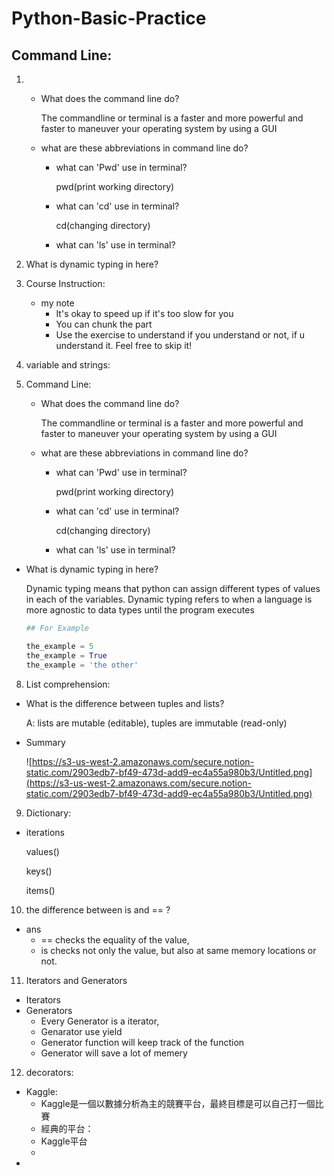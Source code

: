# Python-Basic-Practice


## Command Line:
1. - What does the command line do?

        The commandline or terminal is a faster and more powerful and faster to maneuver your operating system by using a GUI 

    - what are these abbreviations in command line do?
        - what can 'Pwd' use in terminal?

            pwd(print working directory)

        - what can 'cd' use in terminal?

            cd(changing directory)

        - what can 'ls' use in terminal?
2. What is dynamic typing in here?
1. Course Instruction:
    - my note
        - It's okay to speed up if it's too slow for you
        - You can chunk the part
        - Use the exercise to understand if you understand or not, if u understand it.
        Feel free to skip it!

7. variable and strings:

1. Command Line:
    - What does the command line do?

        The commandline or terminal is a faster and more powerful and faster to maneuver your operating system by using a GUI 

    - what are these abbreviations in command line do?
        - what can 'Pwd' use in terminal?

            pwd(print working directory)

        - what can 'cd' use in terminal?

            cd(changing directory)

        - what can 'ls' use in terminal?
- What is dynamic typing in here?

    Dynamic typing means that python can assign different types of values in each of the variables. Dynamic typing refers to when a language is more agnostic to data types until the program executes

    ```python
    ## For Example

    the_example = 5 
    the_example = True
    the_example = 'the other'
    ```

8. List comprehension:

- What is the difference between tuples and lists?

    A: lists are mutable (editable), tuples are immutable (read-only)

- Summary

    ![https://s3-us-west-2.amazonaws.com/secure.notion-static.com/2903edb7-bf49-473d-add9-ec4a55a980b3/Untitled.png](https://s3-us-west-2.amazonaws.com/secure.notion-static.com/2903edb7-bf49-473d-add9-ec4a55a980b3/Untitled.png)

9. Dictionary:

- iterations

    values()

    keys()

    items()

10. the difference between is and == ?

- ans
    - == checks the equality of the value,
    - is checks not only the value, but also at same memory locations or not.

11. Iterators and Generators

- Iterators
- Generators
    - Every Generator is a iterator,
    - Genarator use yield
    - Generator function will keep track of the function
    - Generator will save a lot of memery

12. decorators:

- Kaggle:
    - Kaggle是一個以數據分析為主的競賽平台，最終目標是可以自己打一個比賽
    - 經典的平台：
    - Kaggle平台
    - 
-
